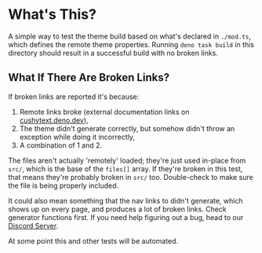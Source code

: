 # What's This?

A simple way to test the theme build based on what's declared in `./mod.ts`,
which defines the remote theme properties. Running `deno task build` in this
directory should result in a successful build with no broken links.

## What If There Are Broken Links?

If broken links are reported it's because:

1. Remote links broke (external documentation links on
   [cushytext.deno.dev](https://cushytext.deno.dev)),
2. The theme didn't generate correctly, but somehow didn't throw an exception
   while doing it incorrectly,
3. A combination of 1 and 2.

The files aren't actually 'remotely' loaded; they're just used in-place from
`src/`, which is the base of the `files[]` array. If they're broken in this
test, that means they're probably broken in `src/` too. Double-check to make
sure the file is being properly included.

It could also mean something that the nav links to didn't generate, which shows
up on every page, and produces a lot of broken links. Check generator functions
first. If you need help figuring out a bug, head to our
[Discord Server](https://discord.gg/ETx8S8cWwH).

At some point this and other tests will be automated.
